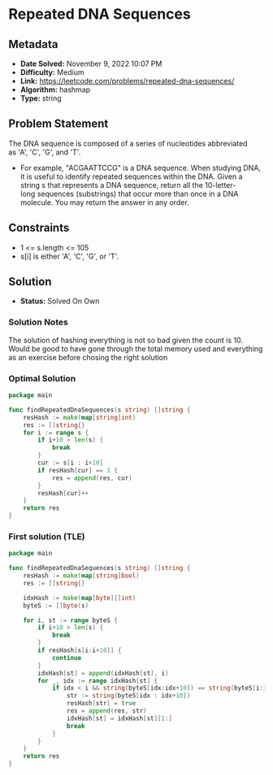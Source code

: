 # Repeated DNA Sequences

## Metadata

- **Date Solved:** November 9, 2022 10:07 PM
- **Difficulty:** Medium
- **Link:** https://leetcode.com/problems/repeated-dna-sequences/
- **Algorithm:** hashmap
- **Type:** string

## Problem Statement

The DNA sequence is composed of a series of nucleotides abbreviated as 'A', 'C', 'G', and 'T'.
- For example, "ACGAATTCCG" is a DNA sequence.
When studying DNA, it is useful to identify repeated sequences within the DNA.
Given a string s that represents a DNA sequence, return all the 10-letter-long sequences (substrings) that occur more than once in a DNA molecule. You may return the answer in any order.

## Constraints

- 1 <= s.length <= 105
- s[i] is either 'A', 'C', 'G', or 'T'.

## Solution

- **Status:** Solved On Own

### Solution Notes

The solution of hashing everything is not so bad given the count is 10. Would be good to have gone through the total memory used and everything as an exercise before chosing the right solution


### Optimal Solution

```go
package main

func findRepeatedDnaSequences(s string) []string {
	resHash := make(map[string]int)
	res := []string{}
	for i := range s {
		if i+10 > len(s) {
			break
		}
		cur := s[i : i+10]
		if resHash[cur] == 1 {
			res = append(res, cur)
		}
		resHash[cur]++
	}
	return res
}
```

### First solution (TLE)

```go
package main

func findRepeatedDnaSequences(s string) []string {
	resHash := make(map[string]bool)
	res := []string{}

	idxHash := make(map[byte][]int)
	byteS := []byte(s)

	for i, st := range byteS {
		if i+10 > len(s) {
			break
		}
		if resHash[s[i:i+10]] {
			continue
		}
		idxHash[st] = append(idxHash[st], i)
		for _, idx := range idxHash[st] {
			if idx < i && string(byteS[idx:idx+10]) == string(byteS[i:i+10]) {
				str := string(byteS[idx : idx+10])
				resHash[str] = true
				res = append(res, str)
				idxHash[st] = idxHash[st][1:]
				break
			}
		}
	}
	return res
}
```
